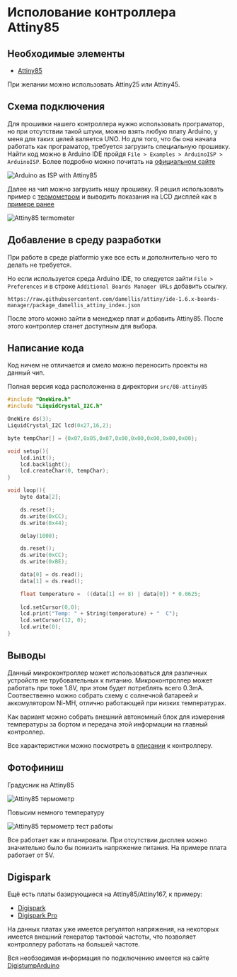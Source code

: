 # Исполование контроллера Attiny85

## Необходимые элементы

* [Attiny85](https://aliexpress.ru/item/4000059212852.html)

При желании можно использовать Attiny25 или Attiny45.

## Схема подключения

Для прошивки нашего контроллера нужно использовать програматор, но при отсутствии такой штуки, можно взять любую плату Arduino,
у меня для таких целей валяется UNO. Но для того, что бы она начала работать как програматор, требуется загрузить специальную прошивку. Найти код можно в Arduino IDE пройдя ```File > Examples > ArduinoISP > ArduinoISP```. Более подробно можно почитать на [официальном сайте](https://www.arduino.cc/en/tutorial/arduinoISP)

![Arduino as ISP with Attiny85](../img/08/Arduino-Attiny85.png)

Далее на чип можно загрузить нашу прошивку. Я решил использовать пример с [термометром](01p4-Termometer-ds18b20.md) и выводить показания на LCD дисплей как в [примере ранее](01p3-Termometer-i2c-lcd.md)

![Attiny85 termometer](../img/08/Attiny85.png)

## Добавление в среду разработки

При работе в среде platformio уже все есть и дополнительно чего то делать не требуется.

Но если используется среда Arduino IDE, то следуется зайти ```File > Preferences``` и в строке ```Additional Boards Manager URLs``` добавить ссылку.

```
https://raw.githubusercontent.com/damellis/attiny/ide-1.6.x-boards-manager/package_damellis_attiny_index.json
```

После этого можно зайти в менеджер плат и добавить Attiny85. После этого контроллер станет доступным для выбора.

## Написание кода

Код ничем не отличается и смело можно переносить проекты на данный чип.

Полная версия кода расположенна в директории ```src/08-attiny85```

```cpp
#include "OneWire.h"
#include "LiquidCrystal_I2C.h"

OneWire ds(3);
LiquidCrystal_I2C lcd(0x27,16,2);  

byte tempChar[] = {0x07,0x05,0x07,0x00,0x00,0x00,0x00,0x00};

void setup(){
    lcd.init();
    lcd.backlight();
    lcd.createChar(0, tempChar);
}

void loop(){
    byte data[2];

    ds.reset();
    ds.write(0xCC);
    ds.write(0x44);

    delay(1000);

    ds.reset();
    ds.write(0xCC);
    ds.write(0xBE);

    data[0] = ds.read();
    data[1] = ds.read();

    float temperature =  ((data[1] << 8) | data[0]) * 0.0625;
  
    lcd.setCursor(0,0);
    lcd.print("Temp: " + String(temperature) + "  C");
    lcd.setCursor(12, 0);
    lcd.write(0);
}
```

## Выводы

Данный микроконтроллер может использоваться для различных устройств не трубовательных к питанию. Микроконтроллер может работать при токе 1.8V, при этом будет потреблять всего 0.3mA. Соотвественно можно собрать схему с солнечной батареей и аккомулятором Ni-MH, отлично работающей при низких температурах.

Как вариант можно собрать внешний автономный блок для измерения температуры за бортом и передача этой информации на главный контроллер.

Все характеристики можно посмотреть в [описании](https://ww1.microchip.com/downloads/en/DeviceDoc/Atmel-2586-AVR-8-bit-Microcontroller-ATtiny25-ATtiny45-ATtiny85_Datasheet.pdf) к контроллеру.

## Фотофиниш

Градусник на Attiny85

![Attiny85 термометр](../img/08/attiny85-photo-1.jpg)

Повысим немного температуру

![Attiny85 термометр тест работы](../img/08/attiny85-photo-2.jpg)

Все работает как и планировали. При отсутствии дисплея можно значительно было бы понизить напряжение питания. На примере плата работает от 5V.

## Digispark

Ещё есть платы базирующиеся на Attiny85/Attiny167, к примеру:

* [Digispark](https://aliexpress.ru/item/32584084654.html)
* [Digispark Pro](https://aliexpress.ru/item/32617756621.html)

На данных платах уже имеется регулятоп напряжения, на некоторых имеется внешний генератор тактовой частоты, что позволяет контроллеру работать на большей частоте.

Вся необзодимая информация по подключению имеется на сайте [DigistumpArduino](https://github.com/digistump/DigistumpArduino)
